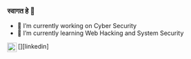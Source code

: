 ### स्वागत हे 👋



- 🔭 I’m currently working on Cyber Security 
- 🌱 I’m currently learning Web Hacking and System Security 

[<img align="left" alt="shams-dhar-55862767 | LinkedIn" width="22px" src="https://cdn.jsdelivr.net/npm/simple-icons@v3/icons/linkedin.svg" />][linkedin]

